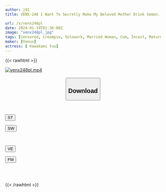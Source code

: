 ```yaml
---
author: j91
title: VENX-248 I Want To Secretly Make My Beloved Mother Drink Semen. Creampie Incest With Yu Kawakami.

url: /v/venx248pl
date: 2024-01-19T01:36:00Z
image: "venx248pl.jpg"
tags: [Censored, Creampie, Solowork, Married Woman, Cum, Incest, Mature Woman	]
maker: [Venus]
actress: [ Kawakami Yuu]
---
```



{{< rawhtml >}}

<div class="video" data-videoid="p9w9VZ4oY0TreDW">
    <a href="javascript:;">
        <img src="/v/venx248pl/venx248pl.jpg" width="WIDTH" height="HEIGHT" alt="venx248pl.mp4" loading="lazy">
    </a>
</div>

<script type="text/javascript" src="https://j91.asia/asset/on-demand-st.js"></script>

<br>
  <link rel="stylesheet" href="https://j91.asia/asset/bs5.css">
  
  <center>
  <button class="btn btn-primary" type="button" data-bs-toggle="collapse" data-bs-target=".multi-collapse" aria-expanded="false" aria-controls="multiCollapseExample1 multiCollapseExample2"><h2>Download</h2></button></center>
</p>
<div class="row">
  <div class="col">
    <div class="collapse multi-collapse" id="multiCollapseExample1">
      <div class="card card-body">
	      	      <br>
<div class="buttons">  
<p><a href="https://streamtape.to/v/p9w9VZ4oY0TreDW" target="_blank"><button class="btn-hover color-3"><i class="fa fa-download"></i> ST</button></a></p>
<p><a href="https://flaswish.com/usrhaarpcn7q" target="_blank"><button class="btn-hover color-2"><i class="fa fa-download"></i> SW</button></a></p></div>
    </div>
  </div>
</div>
  <div class="col">
    <div class="collapse multi-collapse" id="multiCollapseExample2">
      <div class="card card-body">
	      <br>
<div class="buttons">
<p><a href="javascript:;" target="_blank"><button class="btn-hover color-9"><i class="fa fa-download"></i> VE</button></a></p>
<p><a href="javascript:;" target="_blank"><button class="btn-hover color-8"><i class="fa fa-download"></i> FM</button></a></p></div>
<br><br>
      </div>
    </div>
  </div>
</div>

{{< /rawhtml >}}